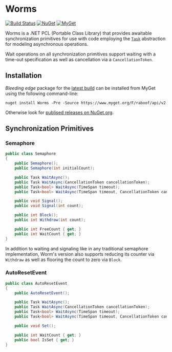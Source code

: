 # Worms

[![Build Status][build-badge]][builds]
[![NuGet][nuget-badge]][nuget-pkg]
[![MyGet][myget-badge]][edge-pkgs]

Worms is a .NET PCL (Portable Class Library) that provides awaitable
synchronization primitives for use with code employing the [`Task`][task]
abstraction for modeling asynchronous operations.

Wait operations on all synchronization primitives support waiting with a
time-out specification as well as cancellation via a `CancellationToken`.

## Installation

*Bleeding edge* package for the [latest build][builds] can be installed
from MyGet using the following command-line:

    nuget install Worms -Pre -Source https://www.myget.org/F/raboof/api/v2

Otherwise look for [publised releases on NuGet.org][nuget-pkg].

## Synchronization Primitives

### Semaphore

```c#
public class Semaphore
{
    public Semaphore();
    public Semaphore(int initialCount);

    public Task WaitAsync();
    public Task WaitAsync(CancellationToken cancellationToken);
    public Task<bool> WaitAsync(TimeSpan timeout);
    public Task<bool> WaitAsync(TimeSpan timeout, CancellationToken cancellationToken);

    public void Signal();
    public void Signal(int count);

    public int Block();
    public int Withdraw(int count);

    public int FreeCount { get; }
    public int WaitCount { get; }
}
```

In addition to waiting and signaling like in any traditional semaphore
implementation, Worm's version also supports reducing its counter via
`Withdraw` as well as flooring the count to zero via `Block`.

### AutoResetEvent

```c#
public class AutoResetEvent
{
    public AutoResetEvent();

    public Task WaitAsync();
    public Task WaitAsync(CancellationToken cancellationToken);
    public Task<bool> WaitAsync(TimeSpan timeout);
    public Task<bool> WaitAsync(TimeSpan timeout, CancellationToken cancellationToken);

    public void Set();

    public int WaitCount { get; }
    public bool IsSet { get; }
}
```


  [task]: https://msdn.microsoft.com/en-us/library/system.threading.tasks.task(v=vs.110).aspx
  [build-badge]: https://img.shields.io/appveyor/ci/raboof/worms.svg
  [myget-badge]: https://img.shields.io/myget/raboof/v/Worms.svg?label=myget
  [edge-pkgs]: https://www.myget.org/feed/raboof/package/nuget/Worms
  [nuget-badge]: https://img.shields.io/nuget/v/Worms.svg
  [nuget-pkg]: https://www.nuget.org/packages/Worms
  [builds]: https://ci.appveyor.com/project/raboof/worms

